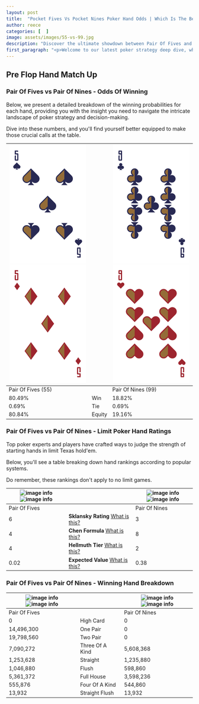 ```yaml
---
layout: post
title:  "Pocket Fives Vs Pocket Nines Poker Hand Odds | Which Is The Better Hand In Poker? A Complete Guide"
author: reece
categories: [  ]
image: assets/images/55-vs-99.jpg
description: "Discover the ultimate showdown between Pair Of Fives and Pair Of Nines in poker! Uncover the odds, strategies, and scenarios where one hand triumphs over the other. Get ready to up your poker game with this thrilling analysis."
first_paragraph: "<p>Welcome to our latest poker strategy deep dive, where we're pitting two distinct hands against each other in a high-stakes showdown: Pair Of Fives vs Pair Of Nines.</p><p>In the dynamic world of poker, every decision counts, and knowing which hand holds the upper hand is key to your success at the table.</p><p>In this article, we'll dissect these two hands, explore the scenarios where one dominates the other, and equip you with the knowledge to make strategic choices that can tip the odds in your favor.</p><p>Get ready to unravel the intriguing dynamics of these poker hands and elevate your game to new heights.</p>"
---
```




[comment]: # (sp0)

## Pre Flop Hand Match Up

<div class="table hand-ratings" markdown="1"> 



### Pair Of Fives vs Pair Of Nines - Odds Of Winning

Below, we present a detailed breakdown of the winning probabilities for each hand, providing you with the insight you need to navigate the intricate landscape of poker strategy and decision-making. 

Dive into these numbers, and you'll find yourself better equipped to make those crucial calls at the table.


    
| ![image info](assets/images/hand1/5.png) ![image info](assets/images/hand1/5o.png) |  | ![image info](assets/images/hand2/9.png) ![image info](assets/images/hand2/9o.png) |
| -------- | -------- | -------- |
| Pair Of Fives (55) |  | Pair Of Nines (99) |
| 80.49% | Win | 18.82% |
| 0.69% | Tie | 0.69% |
| 80.84% | Equity | 19.16% |




[comment]: # (sp1)



### Pair Of Fives vs Pair Of Nines - Limit Poker Hand Ratings

Top poker experts and players have crafted ways to judge the strength of starting hands in limit Texas hold'em. 

Below, you'll see a table breaking down hand rankings according to popular systems. 

Do remember, these rankings don't apply to no limit games.


    
| ![image info](https://www.riverpairs.com/assets/images/hand1/5.png) ![image info](https://www.riverpairs.com/assets/images/hand1/5o.png) |  | ![image info](https://www.riverpairs.com/assets/images/hand2/9.png) ![image info](https://www.riverpairs.com/assets/images/hand2/9o.png) |
| -------- | -------- | -------- |
| Pair Of Fives |  | Pair Of Nines |
| 6 | **Sklansky Rating** [What is this?](/sklansky-rating-explained) | 3 |
| 4 | **Chen Formula** [What is this?](/chen-formula-explained) | 8 |
| 4 | **Hellmuth Tier** [What is this?](/Hellmuth-tier-explained) | 2 |
| 0.02 | **Expected Value** [What is this?](/expected-value-explained) | 0.38 |




[comment]: # (sp2)



### Pair Of Fives vs Pair Of Nines - Winning Hand Breakdown


    
| ![image info](https://www.riverpairs.com/assets/images/hand1/5.png) ![image info](https://www.riverpairs.com/assets/images/hand1/5o.png) |  | ![image info](https://www.riverpairs.com/assets/images/hand2/9.png) ![image info](https://www.riverpairs.com/assets/images/hand2/9o.png) |
| -------- | -------- | -------- |
| Pair Of Fives |  | Pair Of Nines |
| 0 | High Card | 0 |
| 14,496,300 | One Pair | 0 |
| 19,798,560 | Two Pair | 0 |
| 7,090,272 | Three Of A Kind | 5,608,368 |
| 1,253,628 | Straight | 1,235,880 |
| 1,046,880 | Flush | 598,860 |
| 5,361,372 | Full House | 3,598,236 |
| 555,876 | Four Of A Kind | 544,860 |
| 13,932 | Straight Flush | 13,932 |




[comment]: # (sp3)



</div>

[comment]: # (sp4)



[comment]: # (sp5)

